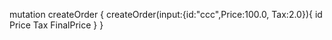 
mutation createOrder {
	createOrder(input:{id:"ccc",Price:100.0, Tax:2.0}){
    id
    Price
    Tax
    FinalPrice
  }
}


